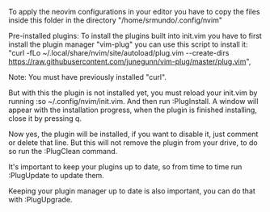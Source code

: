 To apply the neovim configurations in your editor you have to copy the files inside this folder in the directory "/home/srmundo/.config/nvim"

Pre-installed plugins:
To install the plugins built into init.vim you have to first install the plugin manager
"vim-plug" you can use this script to install it: 
"curl -fLo ~/.local/share/nvim/site/autoload/plug.vim --create-dirs https://raw.githubusercontent.com/junegunn/vim-plug/master/plug.vim", 

Note:
You must have previously installed "curl".

But with this the plugin is not installed yet, you must reload your init.vim by running :so ~/.config/nvim/init.vim. And then run :PlugInstall. 
A window will appear with the installation progress, when the plugin is finished installing, close it by pressing q.

Now yes, the plugin will be installed, if you want to disable it, just comment or delete that line. 
But this will not remove the plugin from your drive, to do so run the :PlugClean command.

It's important to keep your plugins up to date, so from time to time run :PlugUpdate to update them.

Keeping your plugin manager up to date is also important, you can do that with :PlugUpgrade.
